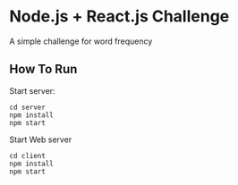 # Node.js + React.js Challenge
A simple challenge for word frequency

## How To Run

Start server:
```
cd server
npm install
npm start
```

Start Web server
```
cd client
npm install
npm start
```

